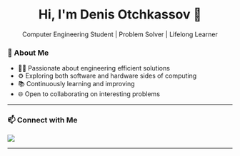 <h1 align="center">Hi, I'm Denis Otchkassov 👋</h1>
<p align="center"> Computer Engineering Student | Problem Solver | Lifelong Learner</p>

### 🧭 About Me
- 👨‍💻 Passionate about engineering efficient solutions  
- ⚙️ Exploring both software and hardware sides of computing  
- 📚 Continuously learning and improving  
- 🌐 Open to collaborating on interesting problems  

---

### 📫 Connect with Me
<p>
  <a href="https://www.linkedin.com/in/denis-otchkassov/" target="_blank">
    <img src="https://img.shields.io/badge/LinkedIn-Denis_Otchkassov-blue?style=for-the-badge&logo=linkedin" />
  </a>
</p>

---
